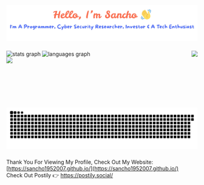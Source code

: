 <img src="./banner.png" />

###

<div>
  <img src="https://github-readme-stats.vercel.app/api?username=sancho1952007&hide_title=false&hide_rank=false&show_icons=true&include_all_commits=true&count_private=true&disable_animations=false&theme=dracula&locale=en&hide_border=false" height="150" alt="stats graph"  />
  <img src="https://github-readme-stats.vercel.app/api/top-langs?username=sancho1952007&locale=en&hide_title=false&layout=compact&card_width=320&langs_count=5&theme=dracula&hide_border=false" height="150" alt="languages graph"  />

  <img align="right" height="150" src="https://gifsec.com/wp-content/uploads/2022/10/rickroll-gif-1.gif"  />
</div>

<div align="left">
  <img src="https://skillicons.dev/icons?i=html,css,js,typescript,nodejs,bun,bash,python,ubuntu,vscode,jquery,github" />
</div>

###

<img src="https://raw.githubusercontent.com/sancho1952007/sancho1952007/main/gifs/snake.svg" alt="Snake animation" />

###

Thank You For Viewing My Profile, Check Out My Website: [https://sancho1952007.github.io/](https://sancho1952007.github.io/)  
Check Out Postily 👉 https://postily.social/

